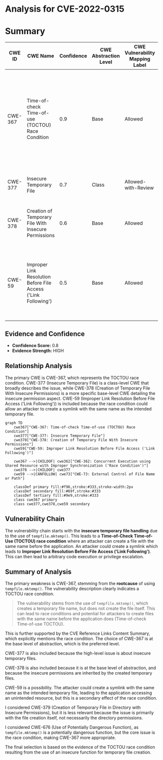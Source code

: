 # Analysis for CVE-2022-0315

# Summary
| CWE ID | CWE Name | Confidence | CWE Abstraction Level | CWE Vulnerability Mapping Label | CWE-Vulnerability Mapping Notes |
|---|---|---|---|---|---|
| CWE-367 | Time-of-check Time-of-use (TOCTOU) Race Condition | 0.9 | Base | Allowed | Primary CWE: The vulnerability stems from the use of `tempfile.mktemp()`, which creates a temporary file name but does not create the file itself. This can lead to race conditions and potential for attackers to create files with the same name before the application does.|
| CWE-377 | Insecure Temporary File | 0.7 | Class | Allowed-with-Review | Secondary CWE: This class covers the general issue of insecure temporary files. |
| CWE-378 | Creation of Temporary File With Insecure Permissions | 0.6 | Base | Allowed | Secondary CWE: This describes creating temporary files without appropriate controls. |
| CWE-59 | Improper Link Resolution Before File Access ('Link Following') | 0.5 | Base | Allowed | Secondary CWE: An attacker could create a symlink with the same name as the intended temporary file, leading to the application accessing an unintended resource.|

## Evidence and Confidence

*   **Confidence Score:** 0.8
*   **Evidence Strength:** HIGH

## Relationship Analysis
The primary CWE is CWE-367, which represents the TOCTOU race condition. CWE-377 (Insecure Temporary File) is a class-level CWE that broadly describes the issue, while CWE-378 (Creation of Temporary File With Insecure Permissions) is a more specific base-level CWE detailing the insecure permission aspect. CWE-59 (Improper Link Resolution Before File Access ('Link Following')) is included because the race condition could allow an attacker to create a symlink with the same name as the intended temporary file.

```mermaid
graph TD
    cwe367["CWE-367: Time-of-check Time-of-use (TOCTOU) Race Condition"]
    cwe377["CWE-377: Insecure Temporary File"]
    cwe378["CWE-378: Creation of Temporary File With Insecure Permissions"]
    cwe59["CWE-59: Improper Link Resolution Before File Access ('Link Following')"]

    cwe367 -->|CHILDOF| cwe362["CWE-362: Concurrent Execution using Shared Resource with Improper Synchronization ('Race Condition')"]
    cwe378 -->|CHILDOF| cwe377
    cwe59 -->|CANFOLLOW| cwe73["CWE-73: External Control of File Name or Path"]

    classDef primary fill:#f96,stroke:#333,stroke-width:2px
    classDef secondary fill:#69f,stroke:#333
    classDef tertiary fill:#9e9,stroke:#333
    class cwe367 primary
    class cwe377,cwe378,cwe59 secondary
```

## Vulnerability Chain
The vulnerability chain starts with the **insecure temporary file handling** due to the use of `tempfile.mktemp()`. This leads to a **Time-of-Check Time-of-Use (TOCTOU) race condition** where an attacker can create a file with the same name before the application. An attacker could create a symlink which leads to **Improper Link Resolution Before File Access ('Link Following')**. This can then lead to arbitrary code execution or privilege escalation.

## Summary of Analysis
The primary weakness is CWE-367, stemming from the **rootcause** of using `tempfile.mktemp()`. The vulnerability description clearly indicates a TOCTOU race condition.
> The vulnerability stems from the use of `tempfile.mktemp()`, which creates a temporary file name, but does not create the file itself. This can lead to race conditions and potential for attackers to create files with the same name before the application does (Time-of-check Time-of-use TOCTOU).

This is further supported by the CVE Reference Links Content Summary, which explicitly mentions the race condition. The choice of CWE-367 is at the base level of abstraction, which is the preferred level.

CWE-377 is also included because the high-level issue is about insecure temporary files.

CWE-378 is also included because it is at the base level of abstraction, and because the insecure permissions are inherited by the created temporary files.

CWE-59 is a possibility. The attacker could create a symlink with the same name as the intended temporary file, leading to the application accessing an unintended resource, but this is a secondary effect of the race condition.

I considered CWE-379 (Creation of Temporary File in Directory with Insecure Permissions), but it is less relevant because the issue is primarily with the file creation itself, not necessarily the directory permissions.

I considered CWE-676 (Use of Potentially Dangerous Function), as `tempfile.mktemp()` is a potentially dangerous function, but the core issue is the race condition, making CWE-367 more appropriate.

The final selection is based on the evidence of the TOCTOU race condition resulting from the use of an insecure function for temporary file creation.